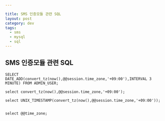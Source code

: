 ```yaml
---

title: SMS 인증모듈 관련 SQL
layout: post 
category: dev 
tags: 
  - sms
  - mysql
  - sql
---
```


SMS 인증모듈 관련 SQL
---------------------------------------------

```
SELECT DATE_ADD(convert_tz(now(),@@session.time_zone,'+09:00'),INTERVAL 3 MINUTE) FROM ADMIN_USER;

select convert_tz(now(),@@session.time_zone,'+09:00');

select UNIX_TIMESTAMP(convert_tz(now(),@@session.time_zone,'+09:00'));


select @@time_zone;
```